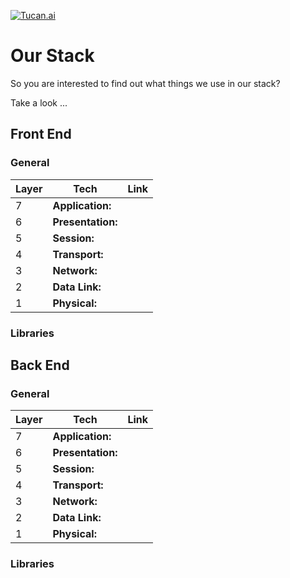 [![Tucan.ai](https://static.rect.ag/assets/img/tucan%40426.png)](https://tucan.ai/)


# Our Stack

So you are interested to find out what things we use in our stack?

Take a look ...

## Front End

### General

Layer | Tech | Link
------------ | ------------- | -------------
7 | __Application:__ | 
6 | __Presentation:__ | 
5 | __Session:__ | 
4 | __Transport:__ | 
3 | __Network:__ | 
2 | __Data Link:__ | 
1 | __Physical:__ | 

### Libraries

## Back End

### General

Layer | Tech | Link
------------ | ------------- | -------------
7 | __Application:__ | 
6 | __Presentation:__ | 
5 | __Session:__ | 
4 | __Transport:__ | 
3 | __Network:__ | 
2 | __Data Link:__ | 
1 | __Physical:__ | 

### Libraries
